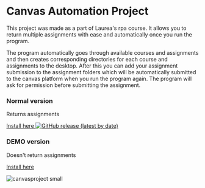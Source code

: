 # Canvas Automation Project

This project was made as a part of Laurea's rpa course. It allows you to return multiple assignments with ease and automatically once you run the program.

The program automatically goes through available courses and assignments and then creates corresponding directories for each course and assignments to the desktop. After this you can add your assignment submission to the assignment folders which will be automatically submitted to the canvas platform when you run the program again. The program will ask for permission before submitting the assignment.
 







### Normal version

Returns assignments

[Install here ![GitHub release (latest by date)](https://img.shields.io/github/v/release/Shoutcape/Canvas_Automation_Project?label=latest%20release) ](https://github.com/shoutcape/Canvas_Automation_Project/releases/tag/v1.1)


### DEMO version

Doesn't return assignments

[Install here](https://github.com/shoutcape/Canvas_Automation_Project/releases/tag/v1.0)


![canvasproject small](https://github.com/shoutcape/Canvas_Automation_Project/assets/74509593/c62bcef6-ca66-4ddd-9cae-01d7c4f71b10)
